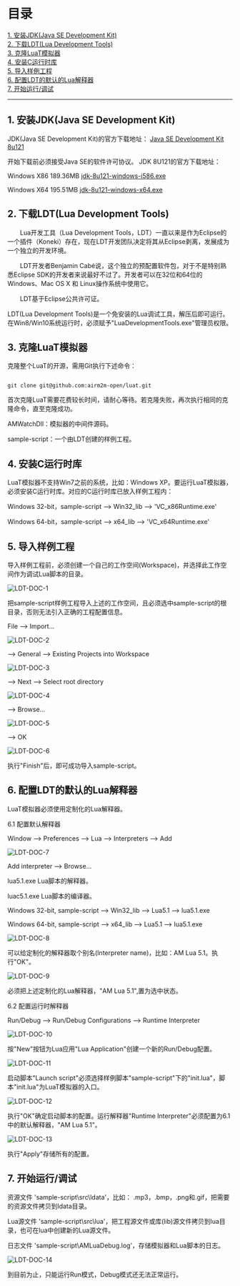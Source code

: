 <html>
<head>
    <title>LuaT模拟器说明书</title>
    <meta http-equiv="Content-Type" content="text/html; charset=UTF-8"/>
</head>
<body>
<h1>目录</h1>
<dl>
  <dt><a href="#title10">1. 安装JDK(Java SE Development Kit)</a></dt>
  <dt><a href="#title20">2. 下载LDT(Lua Development Tools)</a></dt>
  <dt><a href="#title30">3. 克隆LuaT模拟器</a></dt>
  <dt><a href="#title40">4. 安装C运行时库</a></dt>
  <dt><a href="#title50">5. 导入样例工程</a></dt>
  <dt><a href="#title60">6. 配置LDT的默认的Lua解释器</a></dt>
  <dt><a href="#title70">7. 开始运行/调试</a></dt>
</dl>

<hr/>

<a name="title10"></a>
<h2 id="title10" name="title10">1. 安装JDK(Java SE Development Kit)</h2>

<p>JDK(Java SE Development Kit)的官方下载地址：
<a href="http://www.oracle.com/technetwork/java/javase/downloads/jdk8-downloads-2133151.html" >Java SE Development Kit 8u121</a></p>

<p>开始下载前必须接受Java SE的软件许可协议。 JDK 8U121的官方下载地址：</p>

<p>Windows X86 189.36MB <a href="http://download.oracle.com/otn-pub/java/jdk/8u121-b13/e9e7ea248e2c4826b92b3f075a80e441/jdk-8u121-windows-i586.exe" >jdk-8u121-windows-i586.exe</a></p>

<p>Windows X64 195.51MB <a href="http://download.oracle.com/otn-pub/java/jdk/8u121-b13/e9e7ea248e2c4826b92b3f075a80e441/jdk-8u121-windows-x64.exe" >jdk-8u121-windows-x64.exe</a></p>

<a name="title20"></a>
<h2 id="title20" name="title20">2. 下载LDT(Lua Development Tools)</h2>

<p>&emsp;&emsp;Lua开发工具（Lua Development Tools，LDT）一直以来是作为Eclipse的一个插件（Koneki）存在，现在LDT开发团队决定将其从Eclipse剥离，发展成为一个独立的开发环境。</p>

<p>&emsp;&emsp;LDT开发者Benjamin Cabé说，这个独立的预配置软件包，对于不是特别熟悉Eclipse SDK的开发者来说最好不过了。开发者可以在32位和64位的Windows、Mac OS X 和 Linux操作系统中使用它。</p>

<p>&emsp;&emsp;LDT基于Eclipse公共许可证。</p>

<p>LDT(Lua Development Tools)是一个免安装的Lua调试工具，解压后即可运行。在Win8/Win10系统运行时，必须赋予"LuaDevelopmentTools.exe"管理员权限。</p>

<a name="title30"></a>
<h2 id="title30" name="title30">3. 克隆LuaT模拟器</h2>
<p>克隆整个LuaT的开源，需用Git执行下述命令：</p>
<pre><code>
git clone git@github.com:airm2m-open/luat.git
</pre></code>
<p>首次克隆LuaT需要花费较长时间，请耐心等待。若克隆失败，再次执行相同的克隆命令，直至克隆成功。</p>

<p>AMWatchDll：模拟器的中间件源码。</p>
<p>sample-script：一个由LDT创建的样例工程。</p>

<a name="title40"></a>
<h2 id="title40" name="title40">4. 安装C运行时库</h2>
<p>LuaT模拟器不支持Win7之前的系统，比如：Windows XP。要运行LuaT模拟器，必须安装C运行时库。对应的C运行时库已放入样例工程内：</p>

<p>Windows 32-bit，sample-script --> Win32_lib --> 'VC_x86Runtime.exe'</p>

<p>Windows 64-bit，sample-script --> x64_lib --> 'VC_x64Runtime.exe'</p>

<a name="title50"></a>
<h2 id="title50" name="title50">5. 导入样例工程</h2>
<p>导入样例工程前，必须创建一个自己的工作空间(Workspace)，并选择此工作空间作为调试Lua脚本的目录。</p>

<img src="http://bbs.airm2m.com/data/attachment/album/201702/14/100045vs8ikza3z93iv9j9.png" alt="LDT-DOC-1">

<p>把sample-script样例工程导入上述的工作空间，且必须选中sample-script的根目录，否则无法引入正确的工程配置信息。</p>
<p>File --> Import... </p>

<img src="http://bbs.airm2m.com/data/attachment/album/201702/14/100045csyjk6rkyg5jhtrk.png" alt="LDT-DOC-2">

<p> --> General --> Existing Projects into Workspace</p>

<img src="http://bbs.airm2m.com/data/attachment/album/201702/14/100046h2gkn6ivkdbdbhm4.png" alt="LDT-DOC-3">

<p> --> Next --> Select root directory</p>

<img src="http://bbs.airm2m.com/data/attachment/album/201702/14/100047tr1rsrshf01te19h.png" alt="LDT-DOC-4">

<p> --> Browse... </p>

<img src="http://bbs.airm2m.com/data/attachment/album/201702/14/100047p77rz3r757ta797f.png" alt="LDT-DOC-5">

<p> --> OK </p>

<img src="http://bbs.airm2m.com/data/attachment/album/201702/14/100048x0iloio2q64b6pfj.png" alt="LDT-DOC-6">

执行"Finish"后，即可成功导入sample-script。

<a name="title60"></a>
<h2 id="title60" name="title60">6. 配置LDT的默认的Lua解释器</h2>
<p>LuaT模拟器必须使用定制化的Lua解释器。</p>

<p>6.1 配置默认解释器</p>
<p>Window --> Preferences --> Lua --> Interpreters --> Add</p>

<img src="http://bbs.airm2m.com/data/attachment/album/201702/14/100048p33whrskhrrgo4ok.png" alt="LDT-DOC-7">

<p>Add interpreter --> Browse...</p>
<p>lua5.1.exe Lua脚本的解释器。</p>
<p>luac5.1.exe Lua脚本的编译器。</p>
<p>Windows 32-bit, sample-script --> Win32_lib --> Lua5.1 --> lua5.1.exe</p>

<p>Windows 64-bit, sample-script --> x64_lib --> Lua5.1 --> lua5.1.exe</p>

<img src="http://bbs.airm2m.com/data/attachment/album/201702/14/100049o7ask1aaa292299s.png" alt="LDT-DOC-8">

<p>可以给定制化的解释器取个别名(Interpreter name)，比如：AM Lua 5.1。执行"OK"。</p>

<img src="http://bbs.airm2m.com/data/attachment/album/201702/14/100049zdylysplx1d5h5x0.png" alt="LDT-DOC-9">

<p>必须把上述定制化的Lua解释器，"AM Lua 5.1",置为选中状态。</p>

<p>6.2 配置运行时解释器</p>
<p>Run/Debug --> Run/Debug Configurations --> Runtime Interpreter</p>

<img src="http://bbs.airm2m.com/data/attachment/album/201702/14/100050p0pz6230ao239bq3.png" alt="LDT-DOC-10">

<p>按"New"按钮为Lua应用"Lua Application"创建一个新的Run/Debug配置。</p>

<img src="http://bbs.airm2m.com/data/attachment/album/201702/14/100050u577hc2m3id33m2w.png" alt="LDT-DOC-11">

<p>启动脚本"Launch script"必须选择样例脚本"sample-script"下的"init.lua"，脚本"init.lua"为LuaT模拟器的入口。</p>

<img src="http://bbs.airm2m.com/data/attachment/album/201702/14/100051vahib2w69ubozop0.png" alt="LDT-DOC-12">

<p>执行"OK"确定启动脚本的配置。运行解释器"Runtime Interpreter"必须配置为6.1中的默认解释器，"AM Lua 5.1"。</p>

<img src="http://bbs.airm2m.com/data/attachment/album/201702/14/100051glmm7zftmj4u44t1.png" alt="LDT-DOC-13">

<p>执行"Apply"存储所有的配置。</p>

<a name="title70"></a>
<h2 id="title70" name="title70">7. 开始运行/调试</h2>
<p>资源文件 'sample-script\src\ldata'，比如： .mp3，.bmp，.png和.gif，把需要的资源文件拷贝到ldata目录。</p>
<p>Lua源文件 'sample-script\src\lua'，把工程源文件或库(lib)源文件拷贝到lua目录，也可在lua中创建新的Lua源文件。</p>
<p>日志文件 'sample-script\AMLuaDebug.log'，存储模拟器和Lua脚本的日志。</p>

<img src="http://bbs.airm2m.com/data/attachment/album/201702/14/100052cn09rfrmrun1g0gr.png" alt="LDT-DOC-14">

<p>到目前为止，只能运行Run模式，Debug模式还无法正常运行。</p>

<div style="height:130px;">&nbsp;</div>
<div style="height:130px;">&nbsp;</div>
<div style="height:130px;">&nbsp;</div>

</body>
</html> 